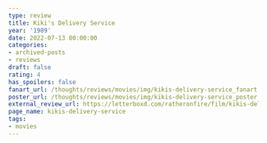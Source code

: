 ```yaml
---
type: review
title: Kiki's Delivery Service
year: '1989'
date: 2022-07-13 00:00:00
categories:
- archived-posts
- reviews
draft: false
rating: 4
has_spoilers: false
fanart_url: /thoughts/reviews/movies/img/kikis-delivery-service_fanart.png
poster_url: /thoughts/reviews/movies/img/kikis-delivery-service_poster.png
external_review_url: https://letterboxd.com/ratheronfire/film/kikis-delivery-service/
page_name: kikis-delivery-service
tags:
- movies
---
```


